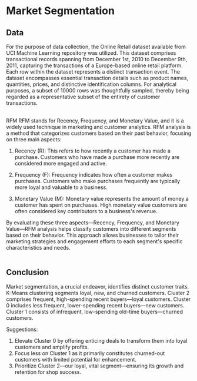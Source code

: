 # Market Segmentation

## Data
For the purpose of data collection, the Online Retail dataset available from UCI Machine Learning repository was utilized. This dataset comprises transactional records spanning from December 1st, 2010 to December 9th, 2011, capturing the transactions of a Europe-based online retail platform. Each row within the dataset represents a distinct transaction event. The dataset encompasses essential transaction details such as product names, quantities, prices, and distinctive identification columns. For analytical purposes, a subset of 10000 rows was thoughtfully sampled, thereby being regarded as a representative subset of the entirety of customer transactions.</br></br>

RFM
RFM stands for Recency, Frequency, and Monetary Value, and it is a widely used technique in marketing and customer analytics. RFM analysis is a method that categorizes customers based on their past behavior, focusing on three main aspects:

1. Recency (R): This refers to how recently a customer has made a purchase. Customers who have made a purchase more recently are considered more engaged and active.</br>

2. Frequency (F): Frequency indicates how often a customer makes purchases. Customers who make purchases frequently are typically more loyal and valuable to a business.</br>

3. Monetary Value (M): Monetary value represents the amount of money a customer has spent on purchases. High monetary value customers are often considered key contributors to a business's revenue.</br>

By evaluating these three aspects—Recency, Frequency, and Monetary Value—RFM analysis helps classify customers into different segments based on their behavior. This approach allows businesses to tailor their marketing strategies and engagement efforts to each segment's specific characteristics and needs.</br></br>
 
## Conclusion
Market segmentation, a crucial endeavor, identifies distinct customer traits. K-Means clustering segments loyal, new, and churned customers. Cluster 2 comprises frequent, high-spending recent buyers—loyal customers. Cluster 0 includes less frequent, lower-spending recent buyers—new customers. Cluster 1 consists of infrequent, low-spending old-time buyers—churned customers.</br>

Suggestions:</br>

1. Elevate Cluster 0 by offering enticing deals to transform them into loyal customers and amplify profits.</br>
2. Focus less on Cluster 1 as it primarily constitutes churned-out customers with limited potential for enhancement.</br>
3. Prioritize Cluster 2—our loyal, vital segment—ensuring its growth and retention for shop success.</br>
